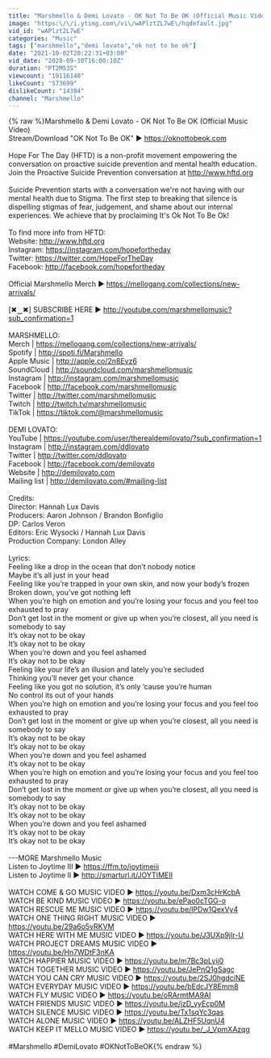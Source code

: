 ```yaml
---
title: "Marshmello & Demi Lovato - OK Not To Be OK (Official Music Video)"
image: "https:\/\/i.ytimg.com\/vi\/wAPlzt2L7wE\/hqdefault.jpg"
vid_id: "wAPlzt2L7wE"
categories: "Music"
tags: ["marshmello","demi lovato","ok not to be ok"]
date: "2021-10-02T20:22:31+03:00"
vid_date: "2020-09-10T16:00:10Z"
duration: "PT2M53S"
viewcount: "19116148"
likeCount: "573699"
dislikeCount: "14384"
channel: "Marshmello"
---
```

{% raw %}Marshmello &amp; Demi Lovato - OK Not To Be OK (Official Music Video)<br />Stream/Download &quot;OK Not To Be OK&quot; ▶ <a rel="nofollow" target="blank" href="https://oknottobeok.com">https://oknottobeok.com</a><br /><br />Hope For The Day (HFTD) is a non-profit movement empowering the conversation on proactive suicide prevention and mental health education. Join the Proactive Suicide Prevention conversation at <a rel="nofollow" target="blank" href="http://www.hftd.org">http://www.hftd.org</a> <br /><br />Suicide Prevention starts with a conversation we're not having with our mental health due to Stigma. The first step to breaking that silence is dispelling stigmas of fear, judgement, and shame about our internal experiences. We achieve that by proclaiming It's Ok Not To Be Ok!<br /><br />To find more info from HFTD:<br />Website: <a rel="nofollow" target="blank" href="http://www.hftd.org">http://www.hftd.org</a> <br />Instagram: <a rel="nofollow" target="blank" href="https://instagram.com/hopefortheday">https://instagram.com/hopefortheday</a><br />Twitter: <a rel="nofollow" target="blank" href="https://twitter.com/HopeForTheDay">https://twitter.com/HopeForTheDay</a><br />Facebook: <a rel="nofollow" target="blank" href="http://facebook.com/hopefortheday">http://facebook.com/hopefortheday</a><br /><br />Official Marshmello Merch ▶ <a rel="nofollow" target="blank" href="https://mellogang.com/collections/new-arrivals/">https://mellogang.com/collections/new-arrivals/</a><br /><br />[✖‿✖] SUBSCRIBE HERE ▶ <a rel="nofollow" target="blank" href="http://youtube.com/marshmellomusic?sub_confirmation=1">http://youtube.com/marshmellomusic?sub_confirmation=1</a><br /><br />MARSHMELLO:<br />Merch | <a rel="nofollow" target="blank" href="https://mellogang.com/collections/new-arrivals/">https://mellogang.com/collections/new-arrivals/</a><br />Spotify | <a rel="nofollow" target="blank" href="http://spoti.fi/Marshmello">http://spoti.fi/Marshmello</a><br />Apple Music | <a rel="nofollow" target="blank" href="http://apple.co/2n8Evz6">http://apple.co/2n8Evz6</a><br />SoundCloud | <a rel="nofollow" target="blank" href="http://soundcloud.com/marshmellomusic">http://soundcloud.com/marshmellomusic</a><br />Instagram | <a rel="nofollow" target="blank" href="http://instagram.com/marshmellomusic">http://instagram.com/marshmellomusic</a><br />Facebook | <a rel="nofollow" target="blank" href="http://facebook.com/marshmellomusic">http://facebook.com/marshmellomusic</a><br />Twitter | <a rel="nofollow" target="blank" href="http://twitter.com/marshmellomusic">http://twitter.com/marshmellomusic</a><br />Twitch | <a rel="nofollow" target="blank" href="http://twitch.tv/marshmellomusic">http://twitch.tv/marshmellomusic</a><br />TikTok | <a rel="nofollow" target="blank" href="https://tiktok.com/@marshmellomusic">https://tiktok.com/@marshmellomusic</a><br /><br />DEMI LOVATO:<br />YouTube | <a rel="nofollow" target="blank" href="https://youtube.com/user/therealdemilovato/?sub_confirmation=1">https://youtube.com/user/therealdemilovato/?sub_confirmation=1</a><br />Instagram | <a rel="nofollow" target="blank" href="http://instagram.com/ddlovato">http://instagram.com/ddlovato</a><br />Twitter | <a rel="nofollow" target="blank" href="http://twitter.com/ddlovato">http://twitter.com/ddlovato</a><br />Facebook | <a rel="nofollow" target="blank" href="http://facebook.com/demilovato">http://facebook.com/demilovato</a><br />Website | <a rel="nofollow" target="blank" href="http://demilovato.com">http://demilovato.com</a><br />Mailing list | <a rel="nofollow" target="blank" href="http://demilovato.com/#mailing-list">http://demilovato.com/#mailing-list</a><br /><br />Credits:<br />Director: Hannah Lux Davis <br />Producers: Aaron Johnson / Brandon Bonfiglio<br />DP: Carlos Veron <br />Editors: Eric Wysocki / Hannah Lux Davis<br />Production Company: London Alley<br /><br />Lyrics:<br />Feeling like a drop in the ocean that don’t nobody notice<br />Maybe it’s all just in your head<br />Feeling like you’re trapped in your own skin, and now your body’s frozen<br />Broken down, you’ve got nothing left<br />When you’re high on emotion and you’re losing your focus and you feel too exhausted to pray<br />Don’t get lost in the moment or give up when you’re closest, all you need is somebody to say<br />It’s okay not to be okay<br />It’s okay not to be okay<br />When you’re down and you feel ashamed<br />It’s okay not to be okay<br />Feeling like your life’s an illusion and lately you’re secluded<br />Thinking you’ll never get your chance<br />Feeling like you got no solution, it’s only ‘cause you’re human<br />No control its out of your hands <br />When you’re high on emotion and you’re losing your focus and you feel too exhausted to pray<br />Don’t get lost in the moment or give up when you’re closest, all you need is somebody to say<br />It’s okay not to be okay<br />It’s okay not to be okay<br />When you’re down and you feel ashamed<br />It’s okay not to be okay<br />When you’re high on emotion and you’re losing your focus and you feel too exhausted to pray<br />Don’t get lost in the moment or give up when you’re closest, all you need is somebody to say<br />It’s okay not to be okay<br />It’s okay not to be okay<br />When you’re down and you feel ashamed<br />It’s okay not to be okay<br />It’s okay not to be okay<br /><br />---MORE Marshmello Music<br />Listen to Joytime III ▶ <a rel="nofollow" target="blank" href="https://ffm.to/joytimeiii">https://ffm.to/joytimeiii</a><br />Listen to Joytime II ▶ <a rel="nofollow" target="blank" href="http://smarturl.it/JOYTIMEII">http://smarturl.it/JOYTIMEII</a><br /><br />WATCH COME &amp; GO MUSIC VIDEO ▶ <a rel="nofollow" target="blank" href="https://youtu.be/Dxm3cHrKcbA">https://youtu.be/Dxm3cHrKcbA</a><br />WATCH BE KIND MUSIC VIDEO ▶ <a rel="nofollow" target="blank" href="https://youtu.be/ePao0cTGG-o">https://youtu.be/ePao0cTGG-o</a><br />WATCH RESCUE ME MUSIC VIDEO ▶ <a rel="nofollow" target="blank" href="https://youtu.be/lPDw1QexVy4">https://youtu.be/lPDw1QexVy4</a><br />WATCH ONE THING RIGHT MUSIC VIDEO ▶ <a rel="nofollow" target="blank" href="https://youtu.be/29a6o5vRKVM">https://youtu.be/29a6o5vRKVM</a><br />WATCH HERE WITH ME MUSIC VIDEO ▶ <a rel="nofollow" target="blank" href="https://youtu.be/J3UXp9jIr-U">https://youtu.be/J3UXp9jIr-U</a><br />WATCH PROJECT DREAMS MUSIC VIDEO ▶ <a rel="nofollow" target="blank" href="https://youtu.be/Hn7WDtF3nKA">https://youtu.be/Hn7WDtF3nKA</a><br />WATCH HAPPIER MUSIC VIDEO ▶ <a rel="nofollow" target="blank" href="https://youtu.be/m7Bc3pLyij0">https://youtu.be/m7Bc3pLyij0</a><br />WATCH TOGETHER MUSIC VIDEO ▶ <a rel="nofollow" target="blank" href="https://youtu.be/JePnQ1gSagc">https://youtu.be/JePnQ1gSagc</a><br />WATCH YOU CAN CRY MUSIC VIDEO ▶ <a rel="nofollow" target="blank" href="https://youtu.be/2SJ0hgdciNE">https://youtu.be/2SJ0hgdciNE</a><br />WATCH EVERYDAY MUSIC VIDEO ▶ <a rel="nofollow" target="blank" href="https://youtu.be/bEdcJY8Emm8">https://youtu.be/bEdcJY8Emm8</a><br />WATCH FLY MUSIC VIDEO ▶ <a rel="nofollow" target="blank" href="https://youtu.be/oRArmtMA9AI">https://youtu.be/oRArmtMA9AI</a><br />WATCH FRIENDS MUSIC VIDEO ▶ <a rel="nofollow" target="blank" href="https://youtu.be/jzD_yyEcp0M">https://youtu.be/jzD_yyEcp0M</a><br />WATCH SILENCE MUSIC VIDEO ▶ <a rel="nofollow" target="blank" href="https://youtu.be/Tx1sqYc3qas">https://youtu.be/Tx1sqYc3qas</a><br />WATCH ALONE MUSIC VIDEO ▶ <a rel="nofollow" target="blank" href="https://youtu.be/ALZHF5UqnU4">https://youtu.be/ALZHF5UqnU4</a><br />WATCH KEEP IT MELLO MUSIC VIDEO ▶ <a rel="nofollow" target="blank" href="https://youtu.be/_J_VpmXAzqg">https://youtu.be/_J_VpmXAzqg</a><br /><br />#Marshmello #DemiLovato #OKNotToBeOK{% endraw %}
